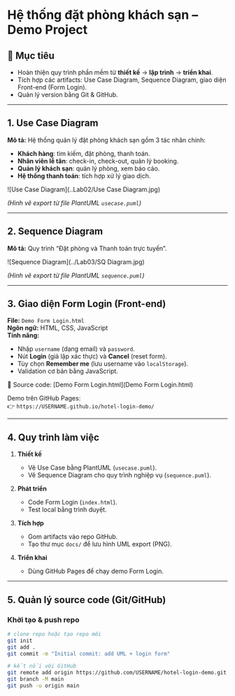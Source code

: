 # Hệ thống đặt phòng khách sạn – Demo Project

## 🎯 Mục tiêu
- Hoàn thiện quy trình phần mềm từ **thiết kế** → **lập trình** → **triển khai**.  
- Tích hợp các artifacts: Use Case Diagram, Sequence Diagram, giao diện Front-end (Form Login).  
- Quản lý version bằng Git & GitHub.

---

## 1. Use Case Diagram
**Mô tả:** Hệ thống quản lý đặt phòng khách sạn gồm 3 tác nhân chính:
- **Khách hàng**: tìm kiếm, đặt phòng, thanh toán.  
- **Nhân viên lễ tân**: check-in, check-out, quản lý booking.  
- **Quản lý khách sạn**: quản lý phòng, xem báo cáo.  
- **Hệ thống thanh toán**: tích hợp xử lý giao dịch.

![Use Case Diagram](..Lab02/Use Case Diagram.jpg)

*(Hình vẽ export từ file PlantUML `usecase.puml`)*

---

## 2. Sequence Diagram
**Mô tả:** Quy trình “Đặt phòng và Thanh toán trực tuyến”.

![Sequence Diagram](../Lab03/SQ Diagram.jpg)

*(Hình vẽ export từ file PlantUML `sequence.puml`)*

---

## 3. Giao diện Form Login (Front-end)
**File:** `Demo Form Login.html`  
**Ngôn ngữ:** HTML, CSS, JavaScript  
**Tính năng:**
- Nhập `username` (dạng email) và `password`.  
- Nút **Login** (giả lập xác thực) và **Cancel** (reset form).  
- Tùy chọn **Remember me** (lưu username vào `localStorage`).  
- Validation cơ bản bằng JavaScript.  

📂 Source code: [Demo Form Login.html](Demo Form Login.html)

Demo trên GitHub Pages:  
👉 `https://USERNAME.github.io/hotel-login-demo/`

---

## 4. Quy trình làm việc
1. **Thiết kế**
   - Vẽ Use Case bằng PlantUML (`usecase.puml`).  
   - Vẽ Sequence Diagram cho quy trình nghiệp vụ (`sequence.puml`).  

2. **Phát triển**
   - Code Form Login (`index.html`).  
   - Test local bằng trình duyệt.  

3. **Tích hợp**
   - Gom artifacts vào repo GitHub.  
   - Tạo thư mục `docs/` để lưu hình UML export (PNG).  

4. **Triển khai**
   - Dùng GitHub Pages để chạy demo Form Login.  

---

## 5. Quản lý source code (Git/GitHub)

### Khởi tạo & push repo
```bash
# clone repo hoặc tạo repo mới
git init
git add .
git commit -m "Initial commit: add UML + login form"

# kết nối với GitHub
git remote add origin https://github.com/USERNAME/hotel-login-demo.git
git branch -M main
git push -u origin main
 
 
